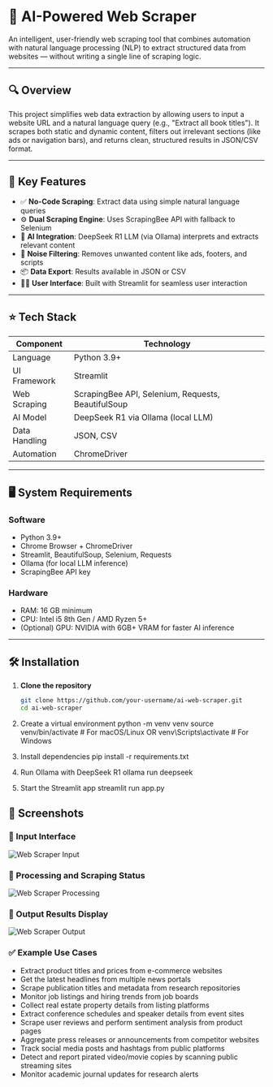 # 🧠 AI-Powered Web Scraper

An intelligent, user-friendly web scraping tool that combines automation with natural language processing (NLP) to extract structured data from websites — without writing a single line of scraping logic.

---

## 🔍 Overview

This project simplifies web data extraction by allowing users to input a website URL and a natural language query (e.g., "Extract all book titles"). It scrapes both static and dynamic content, filters out irrelevant sections (like ads or navigation bars), and returns clean, structured results in JSON/CSV format.

---

## 🚀 Key Features

- ✅ **No-Code Scraping**: Extract data using simple natural language queries  
- ⚙️ **Dual Scraping Engine**: Uses ScrapingBee API with fallback to Selenium  
- 🧠 **AI Integration**: DeepSeek R1 LLM (via Ollama) interprets and extracts relevant content  
- 🧹 **Noise Filtering**: Removes unwanted content like ads, footers, and scripts  
- 📦 **Data Export**: Results available in JSON or CSV  
- 🧑‍💻 **User Interface**: Built with Streamlit for seamless user interaction  

---

## ⭐ Tech Stack

| Component      | Technology                        |
|----------------|-----------------------------------|
| Language       | Python 3.9+                       |
| UI Framework   | Streamlit                         |
| Web Scraping   | ScrapingBee API, Selenium, Requests, BeautifulSoup |
| AI Model       | DeepSeek R1 via Ollama (local LLM)|
| Data Handling  | JSON, CSV                         |
| Automation     | ChromeDriver                      |

---

## 🖥️ System Requirements

### Software
- Python 3.9+
- Chrome Browser + ChromeDriver
- Streamlit, BeautifulSoup, Selenium, Requests
- Ollama (for local LLM inference)
- ScrapingBee API key

### Hardware
- RAM: 16 GB minimum
- CPU: Intel i5 8th Gen / AMD Ryzen 5+
- (Optional) GPU: NVIDIA with 6GB+ VRAM for faster AI inference

---

## 🛠️ Installation

1. **Clone the repository**
   ```bash
   git clone https://github.com/your-username/ai-web-scraper.git
   cd ai-web-scraper
2. Create a virtual environment
python -m venv venv
source venv/bin/activate      # For macOS/Linux
 OR
venv\Scripts\activate         # For Windows

3. Install dependencies
pip install -r requirements.txt

4. Run Ollama with DeepSeek R1
ollama run deepseek

5. Start the Streamlit app
streamlit run app.py

## 📸 Screenshots

### 🔹 Input Interface
![Web Scraper Input](screenshots/web_scraper_input.jpg)

### 🔹 Processing and Scraping Status
![Web Scraper Processing](screenshots/web_scraper_processing.jpg)

### 🔹 Output Results Display
![Web Scraper Output](screenshots/web_scraper_output.jpg)


### ✅ Example Use Cases

- Extract product titles and prices from e-commerce websites  
- Get the latest headlines from multiple news portals  
- Scrape publication titles and metadata from research repositories
- Monitor job listings and hiring trends from job boards
- Collect real estate property details from listing platforms
- Extract conference schedules and speaker details from event sites
- Scrape user reviews and perform sentiment analysis from product pages
- Aggregate press releases or announcements from competitor websites
- Track social media posts and hashtags from public platforms
- Detect and report pirated video/movie copies by scanning public streaming sites
- Monitor academic journal updates for research alerts


   
